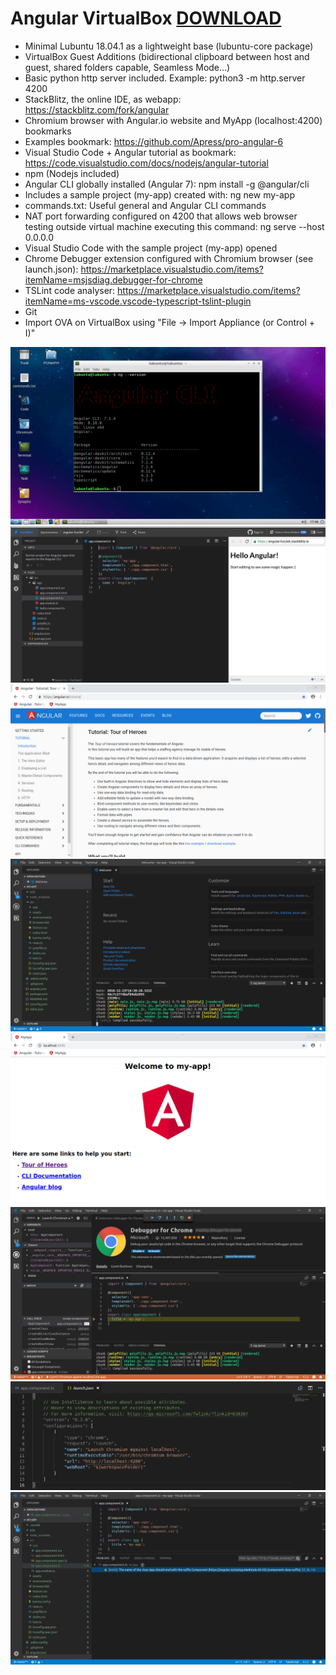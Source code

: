 # Angular VirtualBox [DOWNLOAD](https://github.com/Virtual-Machines/Angular-VirtualBox/releases/download/latest/Angular.ova)

- Minimal Lubuntu 18.04.1 as a lightweight base (lubuntu-core package)
- VirtualBox Guest Additions (bidirectional clipboard between host and guest, shared folders capable, Seamless Mode...)
- Basic python http server included. Example: python3 -m http.server 4200
- StackBlitz, the online IDE, as webapp: https://stackblitz.com/fork/angular
- Chromium browser with Angular.io website and MyApp (localhost:4200) bookmarks
- Examples bookmark: https://github.com/Apress/pro-angular-6
- Visual Studio Code + Angular tutorial as bookmark: https://code.visualstudio.com/docs/nodejs/angular-tutorial
- npm (Nodejs included)
- Angular CLI globally installed (Angular 7): npm install -g @angular/cli
- Includes a sample project (my-app) created with: ng new my-app
- commands.txt: Useful general and Angular CLI commands
- NAT port forwarding configured on 4200 that allows web browser testing outside virtual machine executing this command:
ng serve --host 0.0.0.0
- Visual Studio Code with the sample project (my-app) opened
- Chrome Debugger extension configured with Chromium browser (see launch.json): https://marketplace.visualstudio.com/items?itemName=msjsdiag.debugger-for-chrome
- TSLint code analyser: https://marketplace.visualstudio.com/items?itemName=ms-vscode.vscode-typescript-tslint-plugin
- Git
- Import OVA on VirtualBox using "File -> Import Appliance (or Control + I)"

![Desktop](https://github.com/Virtual-Machines/Angular-VirtualBox/blob/master/desktop.png)
![StackBlitz](https://github.com/Virtual-Machines/Angular-VirtualBox/blob/master/StackBlitz.png)
![Angular](https://github.com/Virtual-Machines/Angular-VirtualBox/blob/master/Angular.png)
![Visual Studio Code](https://github.com/Virtual-Machines/Angular-VirtualBox/blob/master/code.png)
![MyApp](https://github.com/Virtual-Machines/Angular-VirtualBox/blob/master/MyApp.png)
![Debugger](https://github.com/Virtual-Machines/Angular-VirtualBox/blob/master/debugger.png)
![LaunchJSON](https://github.com/Virtual-Machines/Angular-VirtualBox/blob/master/launchJSON.png)
![TSLint](https://github.com/Virtual-Machines/Angular-VirtualBox/blob/master/TSLint.png)
